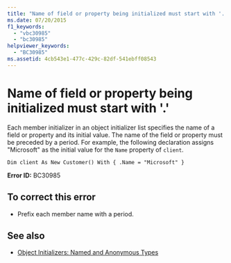 ```yaml
---
title: "Name of field or property being initialized must start with '.'"
ms.date: 07/20/2015
f1_keywords: 
  - "vbc30985"
  - "bc30985"
helpviewer_keywords: 
  - "BC30985"
ms.assetid: 4cb543e1-477c-429c-82df-541ebff08543
---
```

# Name of field or property being initialized must start with '.'
Each member initializer in an object initializer list specifies the name of a field or property and its initial value. The name of the field or property must be preceded by a period. For example, the following declaration assigns "Microsoft" as the initial value for the `Name` property of `client`.  
  
```  
Dim client As New Customer() With { .Name = "Microsoft" }  
```  
  
 **Error ID:** BC30985  
  
## To correct this error  
  
-   Prefix each member name with a period.  
  
## See also
- [Object Initializers: Named and Anonymous Types](../../visual-basic/programming-guide/language-features/objects-and-classes/object-initializers-named-and-anonymous-types.md)

